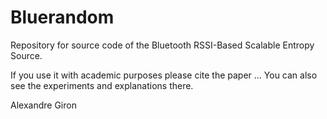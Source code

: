 # Bluerandom

Repository for source code of the Bluetooth RSSI-Based Scalable Entropy Source.

If you use it with academic purposes please cite the paper ... You can also see the experiments and explanations there.


Alexandre Giron
